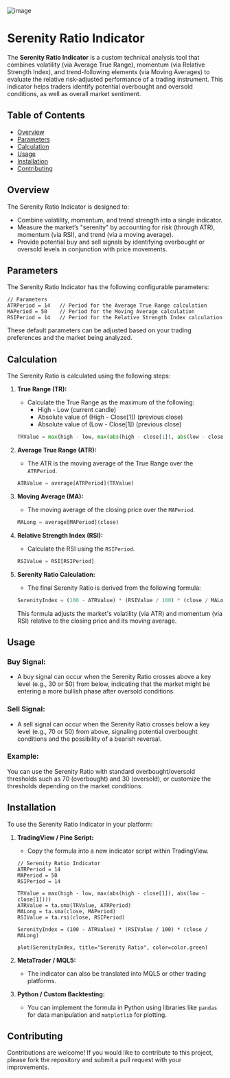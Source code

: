 ![image](https://github.com/user-attachments/assets/60381667-375a-4911-a24f-0a867e03c4fa)

# Serenity Ratio Indicator

The **Serenity Ratio Indicator** is a custom technical analysis tool that combines volatility (via Average True Range), momentum (via Relative Strength Index), and trend-following elements (via Moving Averages) to evaluate the relative risk-adjusted performance of a trading instrument. This indicator helps traders identify potential overbought and oversold conditions, as well as overall market sentiment.

## Table of Contents
- [Overview](#overview)
- [Parameters](#parameters)
- [Calculation](#calculation)
- [Usage](#usage)
- [Installation](#installation)
- [Contributing](#contributing)


## Overview

The Serenity Ratio Indicator is designed to:
- Combine volatility, momentum, and trend strength into a single indicator.
- Measure the market’s "serenity" by accounting for risk (through ATR), momentum (via RSI), and trend (via a moving average).
- Provide potential buy and sell signals by identifying overbought or oversold levels in conjunction with price movements.

## Parameters

The Serenity Ratio Indicator has the following configurable parameters:

```
// Parameters
ATRPeriod = 14   // Period for the Average True Range calculation
MAPeriod = 50    // Period for the Moving Average calculation
RSIPeriod = 14   // Period for the Relative Strength Index calculation
```

These default parameters can be adjusted based on your trading preferences and the market being analyzed.

## Calculation

The Serenity Ratio is calculated using the following steps:

1. **True Range (TR):**
   - Calculate the True Range as the maximum of the following:
     - High - Low (current candle)
     - Absolute value of (High - Close[1]) (previous close)
     - Absolute value of (Low - Close[1]) (previous close)

   ```python
   TRValue = max(high - low, max(abs(high - close[1]), abs(low - close[1])))
   ```

2. **Average True Range (ATR):**
   - The ATR is the moving average of the True Range over the `ATRPeriod`.

   ```python
   ATRValue = average[ATRPeriod](TRValue)
   ```

3. **Moving Average (MA):**
   - The moving average of the closing price over the `MAPeriod`.

   ```python
   MALong = average[MAPeriod](close)
   ```

4. **Relative Strength Index (RSI):**
   - Calculate the RSI using the `RSIPeriod`.

   ```python
   RSIValue = RSI[RSIPeriod]
   ```

5. **Serenity Ratio Calculation:**
   - The final Serenity Ratio is derived from the following formula:
   
   ```python
   SerenityIndex = (100 - ATRValue) * (RSIValue / 100) * (close / MALong)
   ```

   This formula adjusts the market's volatility (via ATR) and momentum (via RSI) relative to the closing price and its moving average.

## Usage

### Buy Signal:
- A buy signal can occur when the Serenity Ratio crosses above a key level (e.g., 30 or 50) from below, indicating that the market might be entering a more bullish phase after oversold conditions.

### Sell Signal:
- A sell signal can occur when the Serenity Ratio crosses below a key level (e.g., 70 or 50) from above, signaling potential overbought conditions and the possibility of a bearish reversal.

### Example:
You can use the Serenity Ratio with standard overbought/oversold thresholds such as 70 (overbought) and 30 (oversold), or customize the thresholds depending on the market conditions.

## Installation

To use the Serenity Ratio Indicator in your platform:

1. **TradingView / Pine Script:**
   - Copy the formula into a new indicator script within TradingView.

   ```pinescript
   // Serenity Ratio Indicator
   ATRPeriod = 14
   MAPeriod = 50
   RSIPeriod = 14

   TRValue = max(high - low, max(abs(high - close[1]), abs(low - close[1])))
   ATRValue = ta.sma(TRValue, ATRPeriod)
   MALong = ta.sma(close, MAPeriod)
   RSIValue = ta.rsi(close, RSIPeriod)

   SerenityIndex = (100 - ATRValue) * (RSIValue / 100) * (close / MALong)

   plot(SerenityIndex, title="Serenity Ratio", color=color.green)
   ```

2. **MetaTrader / MQL5:**
   - The indicator can also be translated into MQL5 or other trading platforms.

3. **Python / Custom Backtesting:**
   - You can implement the formula in Python using libraries like `pandas` for data manipulation and `matplotlib` for plotting.

## Contributing

Contributions are welcome! If you would like to contribute to this project, please fork the repository and submit a pull request with your improvements.





